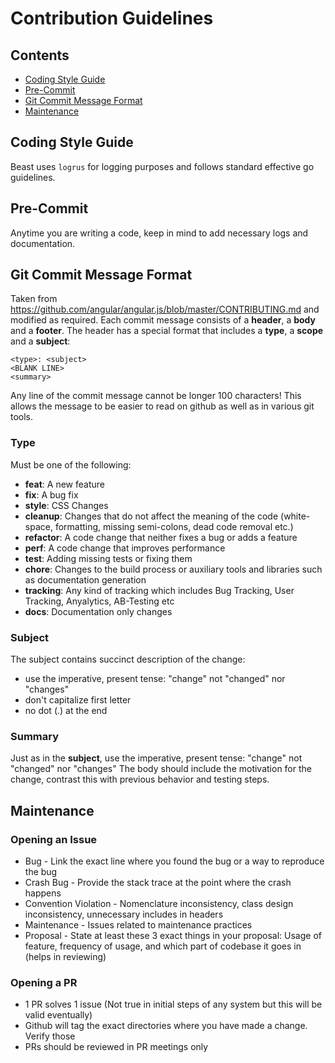 # Contribution Guidelines

## Contents

- [Coding Style Guide](#coding-style-guide)
- [Pre-Commit](#pre-commit)
- [Git Commit Message Format](#git-commit-message-format)
- [Maintenance](#maintenance)

## Coding Style Guide

Beast uses `logrus` for logging purposes and follows standard effective go guidelines.

## Pre-Commit

Anytime you are writing a code, keep in mind to add necessary logs and documentation.

## Git Commit Message Format

Taken from https://github.com/angular/angular.js/blob/master/CONTRIBUTING.md and modified as required.
Each commit message consists of a **header**, a **body** and a **footer**. The header has a special
format that includes a **type**, a **scope** and a **subject**:

```
<type>: <subject>
<BLANK LINE>
<summary>
```

Any line of the commit message cannot be longer 100 characters! This allows the message to be easier
to read on github as well as in various git tools.

### Type

Must be one of the following:

- **feat**: A new feature
- **fix**: A bug fix
- **style**: CSS Changes
- **cleanup**: Changes that do not affect the meaning of the code (white-space, formatting, missing
  semi-colons, dead code removal etc.)
- **refactor**: A code change that neither fixes a bug or adds a feature
- **perf**: A code change that improves performance
- **test**: Adding missing tests or fixing them
- **chore**: Changes to the build process or auxiliary tools and libraries such as documentation
  generation
- **tracking**: Any kind of tracking which includes Bug Tracking, User Tracking, Anyalytics, AB-Testing etc
- **docs**: Documentation only changes

### Subject

The subject contains succinct description of the change:

- use the imperative, present tense: "change" not "changed" nor "changes"
- don't capitalize first letter
- no dot (.) at the end

### Summary

Just as in the **subject**, use the imperative, present tense: "change" not "changed" nor "changes"
The body should include the motivation for the change, contrast this with previous behavior and testing steps.

## Maintenance

### Opening an Issue

- Bug - Link the exact line where you found the bug or a way to reproduce the bug
- Crash Bug - Provide the stack trace at the point where the crash happens
- Convention Violation - Nomenclature inconsistency, class design inconsistency, unnecessary includes in headers
- Maintenance - Issues related to maintenance practices
- Proposal - State at least these 3 exact things in your proposal: Usage of feature, frequency of usage, and which part of codebase it goes in (helps in reviewing)

### Opening a PR

- 1 PR solves 1 issue (Not true in initial steps of any system but this will be valid eventually)
- Github will tag the exact directories where you have made a change. Verify those
- PRs should be reviewed in PR meetings only
